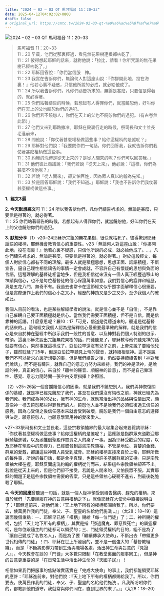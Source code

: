 ```yaml
---
title: "2024 – 02 – 03 QT 馬可福音 11：20~33"
date: 2025-04-12T04:02:02+0800
draft: false
# original_url: https://cmtc.tw/2024-02-03-qt-%e9%a6%ac%e5%8f%af%e7%a6%8f%e9%9f%b3-11%ef%bc%9a2033
---
```


![2024 – 02 – 03 QT 馬可福音 11：20~33](/images/qt.jpg  "2024 – 02 – 03 QT 馬可福音 11：20~33")

> 馬可福音 11：20~33  
> 11：20 早晨，他們從那裏經過，看見無花果樹連根都枯乾了。  
> 11：21 彼得想起耶穌的話來，就對他說：「拉比，請看！你所咒詛的無花果樹已經枯乾了。」  
> 11：22 耶穌回答說：「你們當信服　神。  
> 11：23 我實在告訴你們，無論何人對這座山說：『你挪開此地，投在海裏！』他若心裏不疑惑，只信他所說的必成，就必給他成了。  
> 11：24 所以我告訴你們，凡你們禱告祈求的，無論是甚麼，只要信是得著的，就必得著。  
> 11：25 你們站著禱告的時候，若想起有人得罪你們，就當饒恕他，好叫你們在天上的父也饒恕你們的過犯。  
> 11：26 你們若不饒恕人，你們在天上的父也不饒恕你們的過犯。（有古卷無此節）」  
> 11：27 他們又來到耶路撒冷。耶穌在殿裏行走的時候，祭司長和文士並長老進前來，  
> 11：28 問他說：「你仗著甚麼權柄做這些事？給你這權柄的是誰呢？」  
> 11：29 耶穌對他們說：「我要問你們一句話，你們回答我，我就告訴你們我仗著甚麼權柄做這些事。  
> 11：30 約翰的洗禮是從天上來的？是從人間來的呢？你們可以回答我。」  
> 11：31 他們彼此商議說：「我們若說『從天上來』，他必說：『這樣，你們為甚麼不信他呢？』  
> 11：32 若說『從人間來』，卻又怕百姓，因為眾人真以約翰為先知。」  
> 11：33 於是回答耶穌說：「我們不知道。」耶穌說：「我也不告訴你們我仗著甚麼權柄做這些事。」

**1.  經文3遍**

**2. 今天默想經文**可 11：24 所以我告訴你們，凡你們禱告祈求的，無論是甚麼，只要信是得著的，就必得著。  
11：25 你們站著禱告的時候，若想起有人得罪你們，就當饒恕他，好叫你們在天上的父也饒恕你們的過犯。

**3. 默想分享**（1）v20~24耶穌所咒詛的無花果樹，很快就枯死了。彼得驚訝耶穌話語的權柄，耶穌機會教育信心的重要性。v23「無論何人對這座山說：『你挪開此地，投在海裏！』他若心裏不疑惑，只信他所說的必成，就必給他成了。…，凡你們禱告祈求的，無論是甚麼，只要信是得著的，就必得著。」對於這段經文，每個人對於信心都有不同的理解。最多人就是積極思想，思想正面、話語積極，不斷宣告，逼自己理性相信禱告的事情一定會成就，不容許自己有懷疑的思想與負面的言語，這種理解的基督徒相當地多，但是我相信從來沒有一個人真正經歷過移山的神蹟與信心，也不是每位基督徒的信心保證萬事如意。我們對信心的詮譯和經歷，真是五花八門，無奇不有。我過去也常卡在這節經文似乎照字面解釋信心很重要，但是實際運作上我們的信心小之又小，經歷的神蹟又是少之又少，至少我個人的確如此。

我個人目前的看法，也是某些解經學者的說法。就是信心並不是「自信」，不是靠自己催眠自己要正面積極就是信心。當然我們需要正面積極，但不是自信，而是信靠神的話語。什麼意思呢？羅10：17「可見，信道是從聽道來的，聽道是從基督的話來的。」這句經文我個人認為是解釋信心最重要最準確的解釋，就是我們的信心是來自於神在聖經中所啟示我們一般性的旨意、以及神對我們個人特別的啟示、帶領。這裏耶穌先說出咒詛無花果樹的話，門徒聽見了，耶穌教導他們聽見神的話就要有信心，果然事就這樣成了。亞伯拉罕還沒有兒子之前，上帝先說了要給他兒子，雖然耽延了25年，但是亞伯拉罕聽見上帝的聲音，就持續相信神。這不是說我們不可以祈求心裏所想要的事，但是我們禱告之後，仍然要持續禱告到「神對我們說話」，而不是有禱告，就靠自己的意志力努力來維持。我們的神是活神，是說話的神，真正的信心，來自於「聽神的聲音、順服神的旨意」，而不是自己靠理性、感覺、意志力隨時開一張空白支票指揮上帝照辦。

（2）v25~26另一個會攔阻信心的因素，就是我們不饒恕別人。我們與神恢復關係的基礎，就是神已經先饒恕了我們，甚至在我們還沒有悔改之前，神就已經先為我們死。我們成為神的兒女，擁有神的生命，就應當活出神的品格與性情出來，願意像神一樣去饒恕那些得罪我們的人。饒恕他人並不是說我們必須恢復過去信任的感覺，因為心受傷之後信任感本來就會受到破壞，饒恕是我們一個自由意志的選擇與決定，願意饒恕人，也願意學習用神的愛來愛人。

v27~33祭司長和文士並長老，這些宗教領袖界的最大咖集合起來要質詢耶穌：「你仗著甚麼權柄做這些事？給你這權柄的是誰呢？」這應該是指群眾夾道歡迎耶穌騎驢進城，以及祂推倒聖殿作買賣之人的桌子一事。因為耶穌受歡迎的程度，以及耶穌在聖殿中的影響力，已經威脅到這些宗教領袖，不管是地位、貪婪的金錢、群眾的愛戴，都讓這些神職人員受到威脅。耶穌的權柄直接來自於上帝，耶穌所做的每件事，所說的每句話，都是合乎真理，也獲得許多基層群眾的支持。只是宗教領袖大權在握。耶穌反問施洗約翰的權柄從何而來，結果這些宗教領袖卻答不出。若說是從天上來的，但是他們卻不接受，若說是人間來的，又怕民眾不服。其實耶穌的問題正是這些宗教領袖需要的答案，只是這些領袖心硬聽不進去，到最後乾脆殺了耶穌。

**4. 今天的回應**曾聽過一句話，就是一個人從神領受到禱告醫病、趕鬼的權柄，來自於我們「先要順服在神的旨意與權柄之下」。就像耶穌在大使命中直接說明白了：「耶穌進前來，對他們說：『天上地下所有的權柄都賜給我了。所以，你們要去，使萬民作我的門徒，奉父、子、聖靈的名給他們施洗 。』」（太28：18~19）這裏面幾個重點：一、耶穌早已將「權柄」賜給「每一位門徒」了；二、神所賜的權柄，包括「天上地下所有的權柄」，其實是指「勝過魔鬼、罪惡與死亡」的屬靈權柄，是每位跟隨主的門徒都可以領受的；三、門徒領受權柄的目的，絕不是為了「讓自己變成了名牧名人」，而是為了要「繼續傳承大使命」，不斷出去「帶領更多世代相傳的門徒」！四、耶穌在世上所發展的，並不是一個強大的「基督教組織」，而是「不斷將影響力帶到生活與職場各處，活出神生命與旨意的『見證人』」。今天教會在談的「門徒」大多數只限制「在教堂裏面的服事同工」，但是神的旨意更重要的是「在日常生活中活出神生命的『天國子民』」！

相信如果我們把服事的焦點確實落實在「完成大使命」的事上，我們都能領受耶穌的應許：「耶穌進前來，對他們說：『天上地下所有的權柄都賜給我了。所以，你們要去，使萬民作我的門徒，奉父、子、聖靈的名給他們施洗 。凡我所吩咐你們的，都教訓他們遵守，我就常與你們同在，直到世界的末了。』」（太28：18~20）